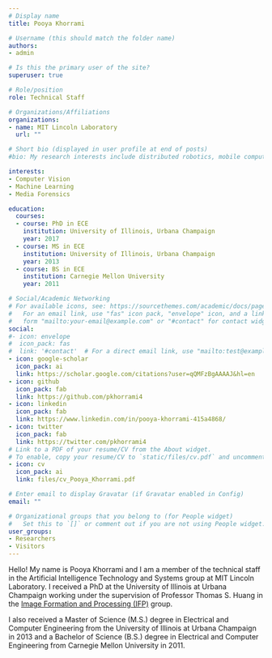 ```yaml
---
# Display name
title: Pooya Khorrami

# Username (this should match the folder name)
authors:
- admin

# Is this the primary user of the site?
superuser: true

# Role/position
role: Technical Staff

# Organizations/Affiliations
organizations:
- name: MIT Lincoln Laboratory
  url: ""

# Short bio (displayed in user profile at end of posts)
#bio: My research interests include distributed robotics, mobile computing and programmable matter.

interests:
- Computer Vision
- Machine Learning
- Media Forensics

education:
  courses:
  - course: PhD in ECE
    institution: University of Illinois, Urbana Champaign
    year: 2017
  - course: MS in ECE
    institution: University of Illinois, Urbana Champaign
    year: 2013
  - course: BS in ECE
    institution: Carnegie Mellon University
    year: 2011

# Social/Academic Networking
# For available icons, see: https://sourcethemes.com/academic/docs/page-builder/#icons
#   For an email link, use "fas" icon pack, "envelope" icon, and a link in the
#   form "mailto:your-email@example.com" or "#contact" for contact widget.
social:
#- icon: envelope
#  icon_pack: fas
#  link: '#contact'  # For a direct email link, use "mailto:test@example.org".
- icon: google-scholar
  icon_pack: ai
  link: https://scholar.google.com/citations?user=qQMFzBgAAAAJ&hl=en
- icon: github
  icon_pack: fab
  link: https://github.com/pkhorrami4
- icon: linkedin
  icon_pack: fab
  link: https://www.linkedin.com/in/pooya-khorrami-415a4868/  
- icon: twitter
  icon_pack: fab
  link: https://twitter.com/pkhorrami4
# Link to a PDF of your resume/CV from the About widget.
# To enable, copy your resume/CV to `static/files/cv.pdf` and uncomment the lines below.
- icon: cv
  icon_pack: ai
  link: files/cv_Pooya_Khorrami.pdf

# Enter email to display Gravatar (if Gravatar enabled in Config)
email: ""

# Organizational groups that you belong to (for People widget)
#   Set this to `[]` or comment out if you are not using People widget.
user_groups:
- Researchers
- Visitors
---
```


Hello! My name is Pooya Khorrami and I am a member of the technical staff in the Artificial Intelligence Technology and Systems group at MIT Lincoln Laboratory. I received a PhD at the University of Illinois at Urbana Champaign working under the supervision of Professor Thomas S. Huang in the [Image Formation and Processing (IFP)](http://ifp-uiuc.github.io) group. 

I also received a Master of Science (M.S.) degree in Electrical and Computer Engineering from the University of Illinois at Urbana Champaign in 2013 and a Bachelor of Science (B.S.) degree in Electrical and Computer Engineering from Carnegie Mellon University in 2011.




